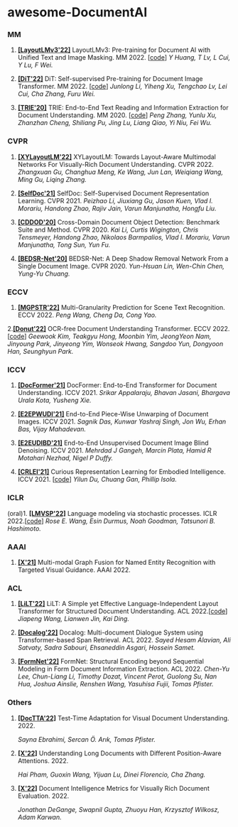 # awesome-DocumentAI



<!-- 

1. **[[]]()** x. x. [[code](x)] 

    *x* 

-->

### MM

1. **[[LayoutLMv3'22]](https://arxiv.org/pdf/2204.08387)** LayoutLMv3: Pre-training for Document AI with Unified Text and Image Masking. MM 2022. [[code](x)] 
    *Y Huang, T Lv, L Cui, Y Lu, F Wei.* 
    
2. **[[DiT'22]](https://arxiv.org/pdf/2203.02378v3.pdf)** DiT: Self-supervised Pre-training for Document Image Transformer. MM 2022. [[code](https://github.com/microsoft/unilm/tree/master/dit)]
    *Junlong Li, Yiheng Xu, Tengchao Lv, Lei Cui, Cha Zhang, Furu Wei.* 

3. **[[TRIE'20]](http://dl-acm-org-s.vpn.uestc.edu.cn:8118/doi/pdf/10.1145/3394171.3413900)** TRIE: End-to-End Text Reading and Information Extraction for Document Understanding. MM 2020. [[code](https://github.com/microsoft/unilm/tree/master/dit)]
    *Peng Zhang, Yunlu Xu, Zhanzhan Cheng, Shiliang Pu, Jing Lu, Liang Qiao, Yi Niu, Fei Wu.* 

### CVPR

1. **[[XYLayoutLM'22]](https://arxiv.org/abs/2203.06947)** XYLayoutLM: Towards Layout-Aware Multimodal Networks For Visually-Rich Document Understanding. CVPR 2022. 
    *Zhangxuan Gu, Changhua Meng, Ke Wang, Jun Lan, Weiqiang Wang, Ming Gu, Liqing Zhang.* 
    
2. **[[SelfDoc'21]](https://arxiv.org/pdf/2106.03331.pdf)** SelfDoc: Self-Supervised Document Representation Learning. CVPR 2021.
    *Peizhao Li, Jiuxiang Gu, Jason Kuen, Vlad I. Morariu, Handong Zhao, Rajiv Jain, Varun Manjunatha, Hongfu Liu.*
    
3. **[[CDDOD'20]](https://arxiv.org/pdf/2003.13197.pdf)** Cross-Domain Document Object Detection: Benchmark Suite and Method. CVPR 2020.
    *Kai Li, Curtis Wigington, Chris Tensmeyer, Handong Zhao, Nikolaos Barmpalios, Vlad I. Morariu, Varun Manjunatha, Tong Sun, Yun Fu.*

4. **[[BEDSR-Net'20]](https://openaccess.thecvf.com/content_CVPR_2020/papers/Lin_BEDSR-Net_A_Deep_Shadow_Removal_Network_From_a_Single_Document_CVPR_2020_paper.pdf)** BEDSR-Net: A Deep Shadow Removal Network From a Single Document Image. CVPR 2020.
    *Yun-Hsuan Lin, Wen-Chin Chen, Yung-Yu Chuang.*

### ECCV 

1. **[[MGPSTR'22]](https://arxiv.org/pdf/2209.03592.pdf)** Multi-Granularity Prediction for Scene Text Recognition. ECCV 2022.
    *Peng Wang, Cheng Da, Cong Yao.* 
    
2.**[[Donut'22]](https://arxiv.org/pdf/2111.15664.pdf)** OCR-free Document Understanding Transformer. ECCV 2022. [[code](https://github.com/clovaai/donut)]
    *Geewook Kim, Teakgyu Hong, Moonbin Yim, JeongYeon Nam, Jinyoung Park, Jinyeong Yim, Wonseok Hwang, Sangdoo Yun, Dongyoon Han, Seunghyun Park.* 

### ICCV 

1. **[[DocFormer'21]](https://openaccess.thecvf.com/content/ICCV2021/papers/Appalaraju_DocFormer_End-to-End_Transformer_for_Document_Understanding_ICCV_2021_paper.pdf)** DocFormer: End-to-End Transformer for Document Understanding. ICCV 2021. 
    *Srikar Appalaraju, Bhavan Jasani, Bhargava Urala Kota, Yusheng Xie.* 

2. **[[E2EPWUDI'21]](https://openaccess.thecvf.com/content/ICCV2021/papers/Das_End-to-End_Piece-Wise_Unwarping_of_Document_Images_ICCV_2021_paper.pdf)** End-to-End Piece-Wise Unwarping of Document Images. ICCV 2021. 
    *Sagnik Das, Kunwar Yashraj Singh, Jon Wu, Erhan Bas, Vijay Mahadevan.* 

3. **[[E2EUDIBD'21]](https://openaccess.thecvf.com/content/ICCV2021/papers/Gangeh_End-to-End_Unsupervised_Document_Image_Blind_Denoising_ICCV_2021_paper.pdf)** End-to-End Unsupervised Document Image Blind Denoising. ICCV 2021. 
    *Mehrdad J Gangeh, Marcin Plata, Hamid R Motahari Nezhad, Nigel P Duffy.* 

4. **[[CRLEI'21]](https://arxiv.org/pdf/2105.01060.pdf)** Curious Representation Learning for Embodied Intelligence. ICCV 2021. [[code](https://github.com/yilundu/crl)]
    *Yilun Du, Chuang Gan, Phillip Isola.* 

### ICLR
(oral)1. **[[LMVSP'22]](https://openreview.net/pdf?id=pMQwKL1yctf)** Language modeling via stochastic processes. ICLR 2022.[[code](https://github.com/rosewang2008/language_modeling_via_stochastic_processes)]
    *Rose E. Wang, Esin Durmus, Noah Goodman, Tatsunori B. Hashimoto.* 

### AAAI
1. **[[X'21]](https://ojs.aaai.org/index.php/AAAI/article/download/17687/17494)** Multi-modal Graph Fusion for Named Entity Recognition with Targeted Visual Guidance. AAAI 2022.

### ACL
1. **[[LiLT'22]](https://aclanthology.org/2022.acl-long.534.pdf)** LiLT: A Simple yet Effective Language-Independent Layout Transformer for Structured Document Understanding. ACL 2022.[[code](https://github.com/jpWang/LiLT)]
    *Jiapeng Wang, Lianwen Jin, Kai Ding.* 

2. **[[Docalog'22]](https://aclanthology.org/2022.dialdoc-1.16.pdf)** Docalog: Multi-document Dialogue System using Transformer-based Span Retrieval. ACL 2022.
    *Sayed Hesam Alavian, Ali Satvaty, Sadra Sabouri, Ehsaneddin Asgari, Hossein Samet.* 

3. **[[FormNet'22]](https://aclanthology.org/2022.acl-long.260.pdf)** FormNet: Structural Encoding beyond Sequential Modeling in Form Document Information Extraction. ACL 2022.
    *Chen-Yu Lee, Chun-Liang Li, Timothy Dozat, Vincent Perot, Guolong Su, Nan Hua, Joshua Ainslie, Renshen Wang, Yasuhisa Fujii, Tomas Pfister.* 

### Others

1. **[[DocTTA'22]](https://arxiv.org/pdf/2206.07240.pdf)** Test-Time Adaptation for Visual Document Understanding. 2022.  

    *Sayna Ebrahimi, Sercan Ö. Arık, Tomas Pfister.* 

2. **[[X'22]](https://arxiv.org/pdf/2208.08201.pdf)** Understanding Long Documents with Different Position-Aware Attentions. 2022. 

    *Hai Pham, Guoxin Wang, Yijuan Lu, Dinei Florencio, Cha Zhang.* 
 
3. **[[X'22]](https://arxiv.org/pdf/2205.11215v1.pdf)** Document Intelligence Metrics for Visually Rich Document Evaluation. 2022. 

    *Jonathan DeGange, Swapnil Gupta, Zhuoyu Han, Krzysztof Wilkosz, Adam Karwan.* 

